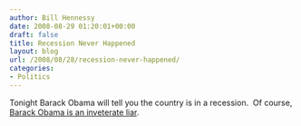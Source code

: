 ```yaml
---
author: Bill Hennessy
date: 2008-08-29 01:20:01+00:00
draft: false
title: Recession Never Happened
layout: blog
url: /2008/08/28/recession-never-happened/
categories:
- Politics
---
```


Tonight Barack Obama will tell you the country is in a recession.  Of course, [Barack Obama is an inveterate liar](https://biz.yahoo.com/ap/080828/economy.html).
